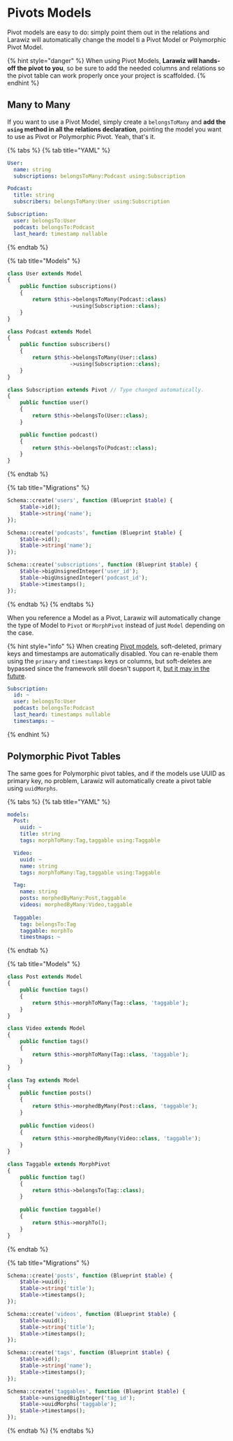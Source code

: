 # Pivots Models

Pivot models are easy to do: simply point them out in the relations and Larawiz will automatically change the model ti a Pivot Model or Polymorphic Pivot Model.

{% hint style="danger" %}
When using Pivot Models, **Larawiz will hands-off the pivot to you**, so be sure to add the needed columns and relations so the pivot table can work properly once your project is scaffolded.
{% endhint %}

## Many to Many

If you want to use a Pivot Model, simply create a `belongsToMany` and **add the `using` method in all the relations declaration**, pointing the model you want to use as Pivot or Polymorphic Pivot. Yeah, that's it.

{% tabs %}
{% tab title="YAML" %}
```yaml
User:
  name: string
  subscriptions: belongsToMany:Podcast using:Subscription

Podcast:
  title: string
  subscribers: belongsToMany:User using:Subscription

Subscription:
  user: belongsTo:User
  podcast: belongsTo:Podcast
  last_heard: timestamp nullable
```
{% endtab %}

{% tab title="Models" %}
```php
class User extends Model
{
    public function subscriptions()
    {
        return $this->belongsToMany(Podcast::class)
                    ->using(Subscription::class);
    }
}

class Podcast extends Model
{
    public function subscribers()
    {
        return $this->belongsToMany(User::class)
                    ->using(Subscription::class);
    }
}

class Subscription extends Pivot // Type changed automatically.
{
    public function user()
    {
        return $this->belongsTo(User::class);
    }

    public function podcast()
    {
        return $this->belongsTo(Podcast::class);
    }
}
```
{% endtab %}

{% tab title="Migrations" %}
```php
Schema::create('users', function (Blueprint $table) {
    $table->id();
    $table->string('name');
});

Schema::create('podcasts', function (Blueprint $table) {
    $table->id();
    $table->string('name');
});

Schema::create('subscriptions', function (Blueprint $table) {
    $table->bigUnsignedInteger('user_id');
    $table->bigUnsignedInteger('podcast_id');
    $table->timestamps();
});

```
{% endtab %}
{% endtabs %}

When you reference a Model as a Pivot, Larawiz will automatically change the type of Model to `Pivot` or `MorphPivot` instead of just `Model` depending on the case.

{% hint style="info" %}
When creating [Pivot models](https://laravel.com/docs/7.x/eloquent-relationships#defining-custom-intermediate-table-models), soft-deleted, primary keys and timestamps are automatically disabled. You can re-enable them using the `primary` and `timestamps` keys or columns, but soft-deletes are bypassed since the framework still doesn't support it, [but it may in the future](https://github.com/laravel/framework/pull/31224).

```yaml
Subscription:
  id: ~
  user: belongsTo:User
  podcast: belongsTo:Podcast
  last_heard: timestamps nullable
  timestamps: ~
```
{% endhint %}

## Polymorphic Pivot Tables

The same goes for Polymorphic pivot tables, and if the models use UUID as primary key, no problem, Larawiz will automatically create a pivot table using `uuidMorphs`.

{% tabs %}
{% tab title="YAML" %}
```yaml
models:
  Post:
    uuid: ~
    title: string
    tags: morphToMany:Tag,taggable using:Taggable

  Video:
    uuid: ~
    name: string
    tags: morphToMany:Tag,taggable using:Taggable

  Tag:
    name: string
    posts: morphedByMany:Post,taggable
    videos: morphedByMany:Video,taggable
    
  Taggable:
    tag: belongsTo:Tag
    taggable: morphTo
    timestmaps: ~
```
{% endtab %}

{% tab title="Models" %}
```php
class Post extends Model
{
    public function tags()
    {
        return $this->morphToMany(Tag::class, 'taggable');
    }
}

class Video extends Model
{
    public function tags()
    {
        return $this->morphToMany(Tag::class, 'taggable');
    }
}

class Tag extends Model
{
    public function posts()
    {
        return $this->morphedByMany(Post::class, 'taggable');
    }
    
    public function videos()
    {
        return $this->morphedByMany(Video::class, 'taggable');
    }
}

class Taggable extends MorphPivot
{
    public function tag()
    {
        return $this->belongsTo(Tag::class);
    }
    
    public function taggable()
    {
        return $this->morphTo();
    }
}
```
{% endtab %}

{% tab title="Migrations" %}
```php
Schema::create('posts', function (Blueprint $table) {
    $table->uuid();
    $table->string('title');
    $table->timestamps();
});

Schema::create('videos', function (Blueprint $table) {
    $table->uuid();
    $table->string('title');
    $table->timestamps();
});

Schema::create('tags', function (Blueprint $table) {
    $table->id();
    $table->string('name');
    $table->timestamps();
});

Schema::create('taggables', function (Blueprint $table) {
    $table->unsignedBigInteger('tag_id');
    $table->uuidMorphs('taggable');
    $table->timestamps();
});
```
{% endtab %}
{% endtabs %}

